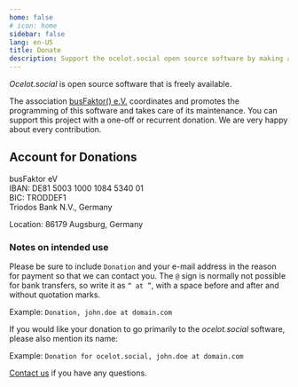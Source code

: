 ```yaml
---
home: false
# icon: home
sidebar: false
lang: en-US
title: Donate
description: Support the ocelot.social open source software by making a donation. Your contribution helps us continue to provide, maintain and enhance this software.
---
```


*Ocelot.social* is open source software that is freely available.

The association [busFaktor() e.V.](https://busfaktor.org/en/) coordinates and promotes the programming of this software and takes care of its maintenance.
You can support this project with a one-off or recurrent donation.
We are very happy about every contribution.

## Account for Donations

busFaktor eV  
IBAN: DE81 5003 1000 1084 5340 01  
BIC: TRODDEF1  
Triodos Bank N.V., Germany

Location: 86179 Augsburg, Germany

### Notes on intended use

Please be sure to include `Donation` and your e-mail address in the reason for payment so that we can contact you. The `@` sign is normally not possible for bank transfers, so write it as `“ at ”`, with a space before and after and without quotation marks.

Example: `Donation, john.doe at domain.com`

If you would like your donation to go primarily to the *ocelot.social* software, please also mention its name:

Example: `Donation for ocelot.social, john.doe at domain.com`

[Contact us](/en/contact/) if you have any questions.
